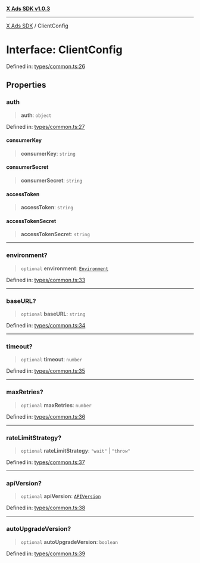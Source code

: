[**X Ads SDK v1.0.3**](../README.md)

***

[X Ads SDK](../globals.md) / ClientConfig

# Interface: ClientConfig

Defined in: [types/common.ts:26](https://github.com/kage1020/x-ads-sdk/blob/main/src/types/common.ts#L26)

## Properties

### auth

> **auth**: `object`

Defined in: [types/common.ts:27](https://github.com/kage1020/x-ads-sdk/blob/main/src/types/common.ts#L27)

#### consumerKey

> **consumerKey**: `string`

#### consumerSecret

> **consumerSecret**: `string`

#### accessToken

> **accessToken**: `string`

#### accessTokenSecret

> **accessTokenSecret**: `string`

***

### environment?

> `optional` **environment**: [`Environment`](../enumerations/Environment.md)

Defined in: [types/common.ts:33](https://github.com/kage1020/x-ads-sdk/blob/main/src/types/common.ts#L33)

***

### baseURL?

> `optional` **baseURL**: `string`

Defined in: [types/common.ts:34](https://github.com/kage1020/x-ads-sdk/blob/main/src/types/common.ts#L34)

***

### timeout?

> `optional` **timeout**: `number`

Defined in: [types/common.ts:35](https://github.com/kage1020/x-ads-sdk/blob/main/src/types/common.ts#L35)

***

### maxRetries?

> `optional` **maxRetries**: `number`

Defined in: [types/common.ts:36](https://github.com/kage1020/x-ads-sdk/blob/main/src/types/common.ts#L36)

***

### rateLimitStrategy?

> `optional` **rateLimitStrategy**: `"wait"` \| `"throw"`

Defined in: [types/common.ts:37](https://github.com/kage1020/x-ads-sdk/blob/main/src/types/common.ts#L37)

***

### apiVersion?

> `optional` **apiVersion**: [`APIVersion`](../enumerations/APIVersion.md)

Defined in: [types/common.ts:38](https://github.com/kage1020/x-ads-sdk/blob/main/src/types/common.ts#L38)

***

### autoUpgradeVersion?

> `optional` **autoUpgradeVersion**: `boolean`

Defined in: [types/common.ts:39](https://github.com/kage1020/x-ads-sdk/blob/main/src/types/common.ts#L39)
